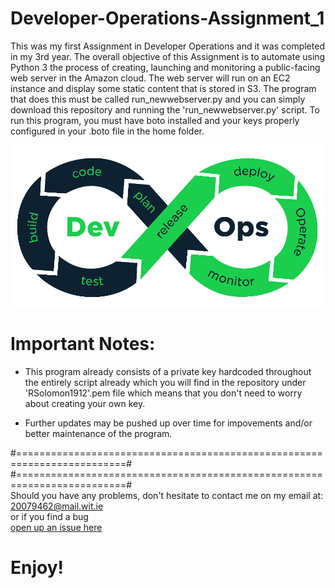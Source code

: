 # Developer-Operations-Assignment_1
This was my first Assignment in Developer Operations and it was completed in my 3rd year. The overall objective of this Assignment is to automate using Python 3 the process of creating, launching and monitoring a public-facing web server in the Amazon cloud. The web
server will run on an EC2 instance and display some static content that is stored in S3. The
program that does this must be called run_newwebserver.py and you can simply download this repository and running the 'run_newwebserver.py'
script. To run this program, you must have boto installed and your keys properly configured in your .boto file in the home folder. 

<img src="IMG/Devops.png" width="900">


# Important Notes:
- This program already consists of a private key hardcoded throughout the entirely script already which you will find in the repository under 'RSolomon1912'.pem file which means that you don't need to worry about creating your own key.

- Further updates may be pushed up over time for impovements and/or better maintenance of the program.








#=========================================================================#
#=========================================================================#
<br> Should you have any problems, don't hesitate to contact me on my email at:</br>
[20079462@mail.wit.ie](mailto:20079462@mail.wit.ie)
<br>or if you find a bug </br>[open up an issue here](https://github.com/EazyRob97/https://github.com/robertsolomon97/Developer-Operations-Assignment_1/issues)


# Enjoy!
